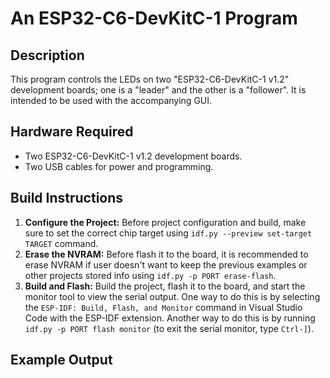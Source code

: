 # An ESP32-C6-DevKitC-1 Program

## Description

This program controls the LEDs on two "ESP32-C6-DevKitC-1 v1.2" development boards; one is a "leader" and the other is a "follower". It is intended to be used with the accompanying GUI.

## Hardware Required

- Two ESP32-C6-DevKitC-1 v1.2 development boards.
- Two USB cables for power and programming.

## Build Instructions

1. **Configure the Project:** Before project configuration and build, make sure to set the correct chip target using `idf.py --preview set-target TARGET` command.
2. **Erase the NVRAM:** Before flash it to the board, it is recommended to erase NVRAM if user doesn't want to keep the previous examples or other projects stored info using `idf.py -p PORT erase-flash`.
3. **Build and Flash:** Build the project, flash it to the board, and start the monitor tool to view the serial output. One way to do this is by selecting the `ESP-IDF: Build, Flash, and Monitor` command in Visual Studio Code with the ESP-IDF extension. Another way to do this is by running `idf.py -p PORT flash monitor` (to exit the serial monitor, type `Ctrl-]`).

## Example Output

```

```

